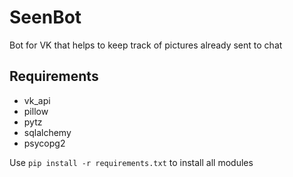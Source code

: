 # SeenBot
Bot for VK that helps to keep track of pictures already sent to chat

## Requirements

* vk_api
* pillow
* pytz
* sqlalchemy
* psycopg2

Use ``pip install -r requirements.txt`` to install all modules

